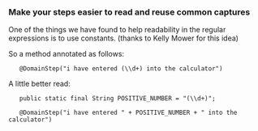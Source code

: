 ### Make your steps easier to read and reuse common captures ###

One of the things we have found to help readability in the regular expressions is to use constants. (thanks to Kelly Mower for this idea)

So a method annotated as follows:
```
   @DomainStep("i have entered (\\d+) into the calculator")
```
A little better read:
```
   public static final String POSITIVE_NUMBER = "(\\d+)";

   @DomainStep("i have entered " + POSITIVE_NUMBER + " into the calculator")
```